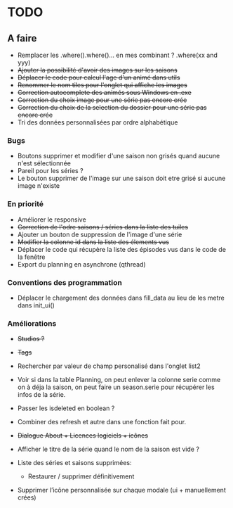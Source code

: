 # TODO

## A faire
- Remplacer les .where().where()... en mes combinant ? .where(xx and yyy)
- ~~Ajouter la possibilité d'avoir des images sur les saisons~~
- ~~Déplacer le code pour calcul l'age d'un animé dans utils~~
- ~~Renommer le nom tiles pour l'onglet qui affiche les images~~
- ~~Correction autocomplete des animés sous Windows en .exe~~
- ~~Correction du choix image pour une série pas encore crée~~
- ~~Correction du choix de la selection du dossier pour une série pas encore crée~~
- Tri des données personnalisées par ordre alphabétique

### Bugs
- Boutons supprimer et modifier d'une saison non grisés quand aucune n'est sélectionnée
- Pareil pour les séries ?
- Le bouton supprimer de l'image sur une saison doit etre grisé si aucune image n'existe

### En priorité
- Améliorer le responsive
- ~~Correction de l'odre saisons / séries dans la liste des tuiles~~
- Ajouter un bouton de suppression de l'image d'une série
- ~~Modifier la colonne id dans la liste des élements vus~~
- Déplacer le code qui récupère la liste des épisodes vus dans le code de la fenêtre
- Export du planning en asynchrone (qthread)
### Conventions des programmation
- Déplacer le chargement des données dans fill_data au lieu de les metre dans init_ui()

### Améliorations
- ~~Studios ?~~
- ~~Tags~~
- Rechercher par valeur de champ personalisé dans l'onglet list2
- Voir si dans la table Planning, on peut enlever la colonne serie comme on à déja la saison, on peut faire un season.serie pour récupérer les infos de la série.
- Passer les isdeleted en boolean ?
- Combiner des refresh et autre dans une fonction fait pour.
- ~~Dialogue About + Licences logiciels + icônes~~
- Afficher le titre de la série quand le nom de la saison est vide ?
- Liste des séries et saisons supprimées:
  - Restaurer / supprimer définitivement

- Supprimer l’icône personnalisée sur chaque modale (ui + manuellement crées)
